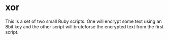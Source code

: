 # xor
This is a set of two small Ruby scripts. One will encrypt some text using an 8bit key and the other script will bruteforse the encrypted text from the first script.
